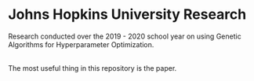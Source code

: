 # Johns Hopkins University Research
Research conducted over the 2019 - 2020 school year on using Genetic Algorithms for Hyperparameter Optimization.</br></br>

The most useful thing in this repository is the paper.</br></br>
